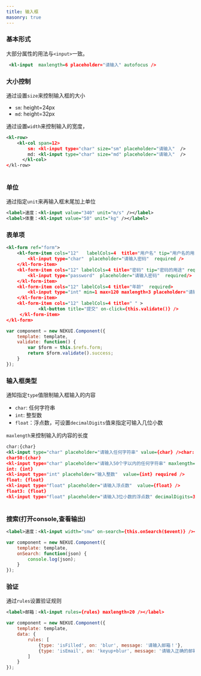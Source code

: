 ```yaml
---
title: 输入框
masonry: true
---
```


<!-- demo_start -->
### 基本形式
大部分属性的用法与`<input>`一致。

<div class="m-example"></div>

```xml
 <kl-input  maxlength=6 placeholder="请输入" autofocus />
```
<!-- demo_end -->

<!-- demo_start -->
### 大小控制
通过设置`size`来控制输入框的大小
* `sm`: height=24px
* `md`: height=32px

通过设置`width`来控制输入的宽度，

<div class="m-example"></div>

```xml
<kl-row>
    <kl-col span=12>
        sm: <kl-input type="char" size="sm" placeholder="请输入"  />
        md: <kl-input type="char" size="md" placeholder="请输入"  />
      </kl-col>
</kl-row>
 
```
<!-- demo_end -->

<!-- demo_start -->
### 单位
通过指定`unit`来再输入框末尾加上单位
<div class="m-example"></div>

```xml
<label>速度：<kl-input value="340" unit="m/s" /></label>
<label>体重：<kl-input value="50" unit="kg" /></label>
```
<!-- demo_end -->

<!-- demo_start -->
### 表单项

<div class="m-example"></div>

```xml
<kl-form ref="form">
    <kl-form-item cols="12"   labelCols=4  title="用户名" tip="用户名的用途" required>
        <kl-input type="char"  placeholder="请输入密码"  required />
    </kl-form-item>
    <kl-form-item cols="12" labelCols=4 title="密码" tip="密码的用途" required>
        <kl-input type="password"  placeholder="请输入密码"  required/>
    </kl-form-item>
    <kl-form-item cols="12" labelCols=4 title="年龄"  required>
        <kl-input type="int" min=1 max=120 maxlength=3 placeholder="请输入"  required/>
    </kl-form-item>
    <kl-form-item cols="12" labelCols=4 title=" " >
            <kl-button title="提交" on-click={this.validate()} />
     </kl-form-item>
</kl-form>
```

```javascript
var component = new NEKUI.Component({
    template: template,
    validate: function() {
        var $form = this.$refs.form;
        return $form.validate().success;
    }
});
```
<!-- demo_end -->

<!-- demo_start -->
### 输入框类型
通知指定`type`值限制输入框输入的内容
* `char`: 任何字符串
* `int`: 整型数
* `float`：浮点数，可设置`decimalDigits`值来指定可输入几位小数

`maxlength`来控制输入的内容的长度
<div class="m-example"></div>

```xml
char:{char}
<kl-input type="char" placeholder="请输入任何字符串" value={char} />char:{char}
char50:{char}
<kl-input type="char" placeholder="请输入50个字以内的任何字符串" maxlength=50 value={char} />
int: {int}       
<kl-input type="int" placeholder="输入整数"  value={int} required />
float: {float}       
<kl-input type="float" placeholder="请输入浮点数"  value={float} />
float3: {float}       
<kl-input type="float" placeholder="请输入3位小数的浮点数" decimalDigits=3 value={float3} />
                
```
<!-- demo_end -->


<!-- demo_start -->
### 搜索(打开console,查看输出)

<div class="m-example"></div>

```xml
<label>速度：<kl-input width="smw" on-search={this.onSearch($event)} /></label>
```

```javascript
var component = new NEKUI.Component({
    template: template,
    onSearch: function(json) {
        console.log(json);
    }
});
```
<!-- demo_end -->

<!-- demo_start -->
### 验证
通过`rules`设置验证规则
<div class="m-example"></div>

```xml
<label>邮箱：<kl-input rules={rules} maxlength=20 /></label>
```

```javascript
var component = new NEKUI.Component({
    template: template,
    data: {
        rules: [
            {type: 'isFilled', on: 'blur', message: '请输入邮箱！'},
            {type: 'isEmail', on: 'keyup+blur', message: '请输入正确的邮箱！'}
        ]
    }
});
```
<!-- demo_end -->
